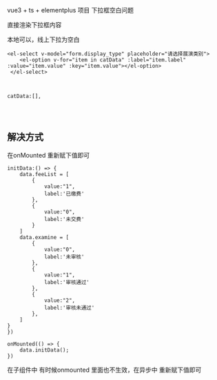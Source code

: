 
vue3 + ts + elementplus 项目  下拉框空白问题

直接渲染下拉框内容


本地可以，线上下拉为空白

```
<el-select v-model="form.display_type" placeholder="请选择展演类别">
    <el-option v-for="item in catData" :label="item.label" :value="item.value" :key="item.value"></el-option>
 </el-select>



catData:[],




```



## 解决方式


在onMounted 重新赋下值即可
```
initData:() => {
    data.feeList = [
        {
            value:"1",
            label:'已缴费'
        },
        {
            value:"0",
            label:'未交费'
        }
    ]
    data.examine = [
        {
            value:"0",
            label:'未审核'
        },
        {
            value:"1",
            label:'审核通过'
        },
        {
            value:"2",
            label:'审核未通过'
        },
    ]
}
})

onMounted(() => {
    data.initData();
})
```

在子组件中 有时候onmounted 里面也不生效，在异步中 重新赋下值即可
